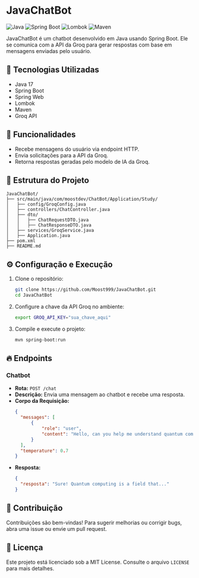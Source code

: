 # JavaChatBot

![Java](https://img.shields.io/badge/java-%23ED8B00.svg?style=for-the-badge&logo=openjdk&logoColor=white)
![Spring Boot](https://img.shields.io/badge/Spring_Boot-6DB33F?style=for-the-badge&logo=spring&logoColor=white)
![Lombok](https://img.shields.io/badge/Lombok-%23FF9500.svg?style=for-the-badge&logo=lombok&logoColor=white)
![Maven](https://img.shields.io/badge/Maven-C71A36?style=for-the-badge&logo=apachemaven&logoColor=white)

JavaChatBot é um chatbot desenvolvido em Java usando Spring Boot. Ele se comunica com a API da Groq para gerar respostas com base em mensagens enviadas pelo usuário.

## 🚀 Tecnologias Utilizadas

- Java 17
- Spring Boot
- Spring Web
- Lombok
- Maven
- Groq API

## 📌 Funcionalidades

- Recebe mensagens do usuário via endpoint HTTP.
- Envia solicitações para a API da Groq.
- Retorna respostas geradas pelo modelo de IA da Groq.

## 📂 Estrutura do Projeto

```
JavaChatBot/
├── src/main/java/com/moostdev/ChatBot/Application/Study/
│   ├── config/GroqConfig.java
│   ├── controllers/ChatController.java
│   ├── dto/
│   │   ├── ChatRequestDTO.java
│   │   ├── ChatResponseDTO.java
│   ├── services/GroqService.java
│   ├── Application.java
├── pom.xml
├── README.md
```

## ⚙️ Configuração e Execução

1. Clone o repositório:
   ```sh
   git clone https://github.com/Moost999/JavaChatBot.git
   cd JavaChatBot
   ```

2. Configure a chave da API Groq no ambiente:
   ```sh
   export GROQ_API_KEY="sua_chave_aqui"
   ```

3. Compile e execute o projeto:
   ```sh
   mvn spring-boot:run
   ```

## 🔥 Endpoints

### Chatbot

- **Rota:** `POST /chat`
- **Descrição:** Envia uma mensagem ao chatbot e recebe uma resposta.
- **Corpo da Requisição:**
  ```json
  {
    "messages": [
        {
            "role": "user",
            "content": "Hello, can you help me understand quantum computing?"
        }
    ],
    "temperature": 0.7
  }
  ```
- **Resposta:**
  ```json
  {
    "resposta": "Sure! Quantum computing is a field that..."
  }
  ```

## 🤝 Contribuição

Contribuições são bem-vindas! Para sugerir melhorias ou corrigir bugs, abra uma issue ou envie um pull request.

## 📜 Licença

Este projeto está licenciado sob a MIT License. Consulte o arquivo `LICENSE` para mais detalhes.

